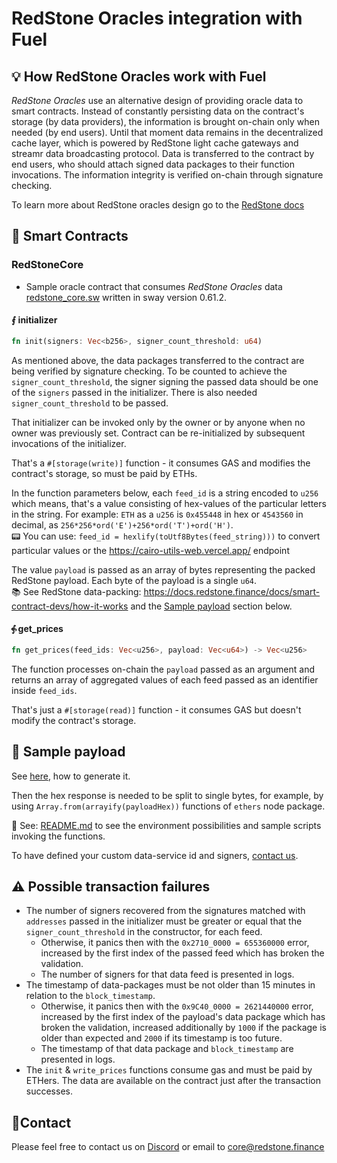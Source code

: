 # RedStone Oracles integration with Fuel

## 💡 How RedStone Oracles work with Fuel

*RedStone Oracles* use an alternative design of providing oracle data to smart contracts. Instead of constantly
persisting
data on the contract's storage (by data providers), the information is brought on-chain only when needed (by end users).
Until that moment data remains in the decentralized cache layer, which is powered by RedStone light cache gateways and
streamr data broadcasting protocol. Data is transferred to the contract by end users, who should attach signed data
packages to their function invocations. The information integrity is verified on-chain through signature checking.

To learn more about RedStone oracles design go to the [RedStone docs](https://docs.redstone.finance/docs/introduction)

## 📄 Smart Contracts

### RedStoneCore

- Sample oracle contract that consumes *RedStone Oracles* data [redstone_core.sw](src/redstone_core.sw) written in sway version
  0.61.2.

#### ⨐ initializer

```rust
fn init(signers: Vec<b256>, signer_count_threshold: u64)
```

As mentioned above, the data packages transferred to the contract are being verified by signature checking.
To be counted to achieve the `signer_count_threshold`, the signer signing the passed data
should be one of the `signers` passed in the initializer.
There is also needed `signer_count_threshold` to be passed.

That initializer can be invoked only by the owner or by anyone when no owner was previously set.
Contract can be re-initialized by subsequent invocations of the initializer.

That's a `#[storage(write)]` function - it consumes GAS and modifies the contract's storage, so must be paid by ETHs.

In the function parameters below, each `feed_id` is a string encoded to `u256` which means, that's a value
consisting of hex-values of the particular letters in the string. For example:
`ETH` as a `u256` is `0x455448` in hex or `4543560` in decimal,
as `256*256*ord('E')+256*ord('T')+ord('H')`.
<br />
📟 You can use: `feed_id = hexlify(toUtf8Bytes(feed_string)))` to convert particular values or
the https://cairo-utils-web.vercel.app/ endpoint<br />

The value `payload` is passed as an array of bytes representing the packed RedStone payload. Each byte of the
payload is a single `u64`.
<br />
📚 See RedStone data-packing: https://docs.redstone.finance/docs/smart-contract-devs/how-it-works
and the [Sample payload](#-sample-payload) section below.

#### ⨗ get_prices

```rust
fn get_prices(feed_ids: Vec<u256>, payload: Vec<u64>) -> Vec<u256>
```

The function processes on-chain the `payload` passed as an argument
and returns an array of aggregated values of each feed passed as an identifier inside `feed_ids`.

That's just a `#[storage(read)]` function - it consumes GAS but doesn't modify the contract's storage.

## 📖 Sample payload

See [here](../README.md#preparing-sample-data), how to generate it.

Then the hex response is needed to be split to single bytes, for example, by using `Array.from(arrayify(payloadHex))`
functions of `ethers` node package.

📖 See: [README.md](../README.md) to see the environment possibilities and sample scripts invoking the functions.

To have defined your custom data-service id and signers, [contact us](#contact).

## ⚠ Possible transaction failures

* The number of signers recovered from the signatures matched with `addresses` passed in the initializer
  must be greater or equal that the `signer_count_threshold` in the constructor, for each feed.
    * Otherwise, it panics then with the `0x2710_0000 = 655360000` error, increased by the first index of the passed
      feed which has broken the validation.
    * The number of signers for that data feed is presented in logs.
* The timestamp of data-packages must be not older than 15 minutes in relation to the `block_timestamp`.
    * Otherwise, it panics then with the `0x9C40_0000 = 2621440000` error, increased by the first index of the payload's
      data package which has broken the validation, increased additionally by `1000` if the package is older than
      expected
      and `2000` if its timestamp is too future.
    * The timestamp of that data package and `block_timestamp` are presented in logs.
* The `init` & `write_prices` functions consume gas and must be paid by ETHers. The data are available on the contract
  just after the transaction successes.

## 🙋‍Contact

Please feel free to contact us on [Discord](https://redstone.finance/discord) or email to core@redstone.finance
